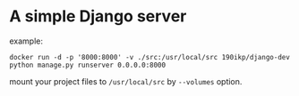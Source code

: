 # A simple Django server

example:
```shell
docker run -d -p '8000:8000' -v ./src:/usr/local/src 190ikp/django-dev python manage.py runserver 0.0.0.0:8000
```
mount your project files to `/usr/local/src` by `--volumes` option.